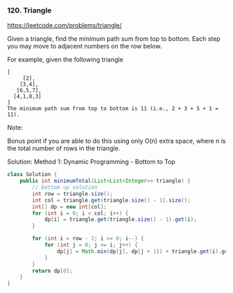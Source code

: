 ### 120. Triangle
https://leetcode.com/problems/triangle/

Given a triangle, find the minimum path sum from top to bottom. Each step you may move to adjacent numbers on the row below.

For example, given the following triangle
```
[
     [2],
    [3,4],
   [6,5,7],
  [4,1,8,3]
]
The minimum path sum from top to bottom is 11 (i.e., 2 + 3 + 5 + 1 = 11).
```
Note:

Bonus point if you are able to do this using only O(n) extra space, where n is the total number of rows in the triangle.

Solution:
Method 1: Dynamic Programming - Bottom to Top
```java
class Solution {
    public int minimumTotal(List<List<Integer>> triangle) {
        // bottom up solution
        int row = triangle.size();
        int col = triangle.get(triangle.size() - 1).size();
        int[] dp = new int[col];
        for (int i = 0; i < col; i++) {
            dp[i] = triangle.get(triangle.size() - 1).get(i);
        }

        for (int i = row - 2; i >= 0; i--) {
            for (int j = 0; j <= i; j++) {
                dp[j] = Math.min(dp[j], dp[j + 1]) + triangle.get(i).get(j);
            }
        }
        return dp[0];
    }
}
```
